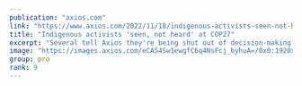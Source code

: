 ```yaml
---
publication: "axios.com"
link: "https://www.axios.com/2022/11/18/indigenous-activists-seen-not-heard-at-cop27"
title: "Indigenous activists 'seen, not heard' at COP27"
excerpt: "Several tell Axios they're being shut out of decision-making dialogues."
image: "https://images.axios.com/eCA54Sw1ewgfC6q4NsFcj_byhuA=/0x0:1920x1080/1366x768/2022/11/16/1668637546354.jpg"
group: pro
rank: 9
---
```

